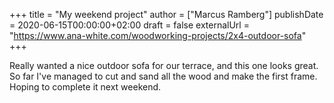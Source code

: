 +++
title = "My weekend project"
author = ["Marcus Ramberg"]
publishDate = 2020-06-15T00:00:00+02:00
draft = false
externalUrl = "https://www.ana-white.com/woodworking-projects/2x4-outdoor-sofa"
+++

Really wanted a nice outdoor sofa for our terrace, and this one looks great. So far I've managed to cut and sand all the wood and make the first frame. Hoping to complete it next weekend.
